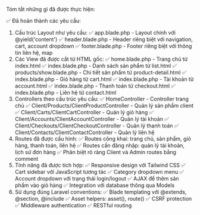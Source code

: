 Tóm tắt những gì đã được thực hiện:

✅ Đã hoàn thành các yêu cầu:
1. Cấu trúc Layout như yêu cầu:
✅ app.blade.php - Layout chính với @yield('content')
✅ header.blade.php - Header riêng biệt với navigation, cart, account dropdown
✅ footer.blade.php - Footer riêng biệt với thông tin liên hệ, map
2. Các View đã được cắt từ HTML gốc:
✅ home.blade.php - Trang chủ từ index.html
✅ index.blade.php - Danh sách sản phẩm từ list.html
✅ products/show.blade.php - Chi tiết sản phẩm từ product-detail.html
✅ index.blade.php - Giỏ hàng từ cart.html
✅ index.blade.php - Tài khoản từ account.html
✅ index.blade.php - Thanh toán từ checkout.html
✅ index.blade.php - Liên hệ từ contact.html
3. Controllers theo cấu trúc yêu cầu:
✅ HomeController - Controller trang chủ
✅ Client/Products/ClientProductController - Quản lý sản phẩm client
✅ Client/Carts/ClientCartController - Quản lý giỏ hàng
✅ Client/Accounts/ClientAccountController - Quản lý tài khoản
✅ Client/Checkouts/ClientCheckoutController - Quản lý thanh toán
✅ Client/Contacts/ClientContactController - Quản lý liên hệ
4. Routes đã được cấu hình:
✅ Routes công khai: trang chủ, sản phẩm, giỏ hàng, thanh toán, liên hệ
✅ Routes cần đăng nhập: quản lý tài khoản, lịch sử đơn hàng
✅ Phân biệt rõ ràng Client và Admin routes bằng comment
5. Tính năng đã được tích hợp:
✅ Responsive design với Tailwind CSS
✅ Cart sidebar với JavaScript tương tác
✅ Category dropdown menu
✅ Account dropdown với trạng thái login/logout
✅ AJAX để thêm sản phẩm vào giỏ hàng
✅ Integration với database thông qua Models
6. Sử dụng đúng Laravel conventions:
✅ Blade templating với @extends, @section, @include
✅ Asset helpers: asset(), route()
✅ CSRF protection
✅ Middleware authentication
✅ RESTful routing